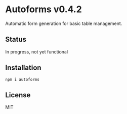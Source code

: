 # Autoforms v0.4.2

Automatic form generation for basic table management.

## Status

In progress, not yet functional

## Installation

`npm i autoforms`

## License

MIT
